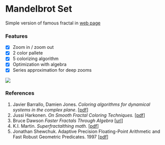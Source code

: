 # Mandelbrot Set

Simple version of famous fractal in [web page](http://htmlpreview.github.io/?https://github.com/munrocket/mandelbrot-set/blob/master/main.html)

### Features

- [X] Zoom in / zoom out
- [X] 2 color pallete
- [X] 5 colorizing algorithm
- [X] Optimization with algebra
- [X] Series approximation for deep zooms

![](https://i.imgur.com/260LNbm.png)

### References

1. Javier Barrallo, Damien Jones. *Coloring algorithms for dynamical systems in the complex plane*. [[pdf](http://math.unipa.it/~grim/Jbarrallo.PDF)]
2. Jussi Harkonen. *On Smooth Fractal Coloring Techniques.* [[pdf](http://jussiharkonen.com/files/on_fractal_coloring_techniques(lo-res).pdf)]
3. Bruce Dawson *Faster Fractals Through Algebra* [[url](https://randomascii.wordpress.com/2011/08/13/faster-fractals-through-algebra/)]
4. K.I. Martin. *Superfractalthing math.* [[pdf](http://www.superfractalthing.co.nf/sft_maths.pdf)]
5. Jonathan Shewchuk. Adaptive Precision Floating-Point Arithmetic and Fast Robust Geometric Predicates. 1997 [[pdf](https://people.eecs.berkeley.edu/~jrs/papers/robustr.pdf)]